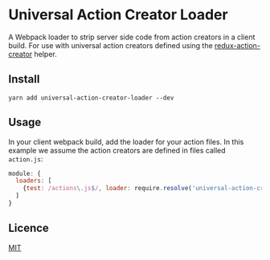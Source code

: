 # Universal Action Creator Loader

A Webpack loader to strip server side code from action creators in a client build.
For use with universal action creators defined using the [redux-action-creator](https://github.com/andy-shea/redux-action-creator#universal) helper.

## Install

```yarn add universal-action-creator-loader --dev```

## Usage

In your client webpack build, add the loader for your action files.  In this example we assume the action creators are defined in
files called `action.js`:
```javascript
module: {
  loaders: [
    {test: /actions\.js$/, loader: require.resolve('universal-action-creator-loader')}
  ]
}
```

## Licence

[MIT](./LICENSE)
